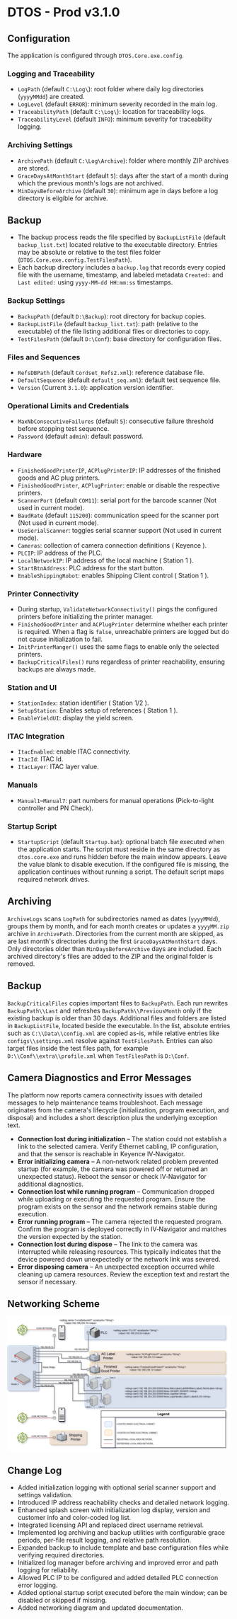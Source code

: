 # DTOS - Prod v3.1.0

## Configuration
The application is configured through `DTOS.Core.exe.config`.

### Logging and Traceability
- `LogPath` (default `C:\Log\`): root folder where daily log directories (`yyyyMMdd`) are created.
- `LogLevel` (default `ERROR`): minimum severity recorded in the main log.
- `TraceabilityPath` (default `C:\Log\`): location for traceability logs.
- `TraceabilityLevel` (default `INFO`): minimum severity for traceability logging.

### Archiving Settings
- `ArchivePath` (default `C:\Log\Archive`): folder where monthly ZIP archives are stored.
- `GraceDaysAtMonthStart` (default `5`): days after the start of a month during which the previous month's logs are not archived.
- `MinDaysBeforeArchive` (default `30`): minimum age in days before a log directory is eligible for archive.

## Backup

- The backup process reads the file specified by `BackupListFile` (default `backup_list.txt`) located relative to the executable directory. Entries may be absolute or relative to the test files folder (`DTOS.Core.exe.config.TestFilesPath`).
- Each backup directory includes a `backup.log` that records every copied file with the username, timestamp, and labeled metadata `Created:` and `Last edited:` using `yyyy-MM-dd HH:mm:ss` timestamps.

### Backup Settings
- `BackupPath` (default `D:\Backup`): root directory for backup copies.
- `BackupListFile` (default `backup_list.txt`): path (relative to the executable) of the file listing additional files or directories to copy.
- `TestFilesPath` (default `D:\Conf`): base directory for configuration files.

### Files and Sequences
- `RefsDBPath` (default `Cordset_Refs2.xml`): reference database file.
- `DefaultSequence` (default `default_seq.xml`): default test sequence file.
- `Version` (Current `3.1.0`): application version identifier.

### Operational Limits and Credentials
- `MaxNbConsecutiveFailures` (default `5`): consecutive failure threshold before stopping test sequence.
- `Password` (default `admin`): default password.

### Hardware
- `FinishedGoodPrinterIP`, `ACPlugPrinterIP`: IP addresses of the finished goods and AC plug printers.
- `FinishedGoodPrinter`, `ACPlugPrinter`: enable or disable the respective printers.
- `ScannerPort` (default `COM11`): serial port for the barcode scanner (Not used in current mode).
- `BaudRate` (default `115200`): communication speed for the scanner port (Not used in current mode).
- `UseSerialScanner`: toggles serial scanner support (Not used in current mode).
- `Cameras`: collection of camera connection definitions ( Keyence ).
- `PLCIP`: IP address of the PLC.
- `LocalNetworkIP`: IP address of the local machine ( Station 1 ).
- `StartBtnAddress`: PLC address for the start button.
- `EnableShippingRobot`: enables Shipping Client control ( Station 1 ).

### Printer Connectivity
- During startup, `ValidateNetworkConnectivity()` pings the configured printers before initializing the printer manager.
- `FinishedGoodPrinter` and `ACPlugPrinter` determine whether each printer is required. When a flag is `false`, unreachable printers are logged but do not cause initialization to fail.
- `InitPrinterManger()` uses the same flags to enable only the selected printers.
- `BackupCriticalFiles()` runs regardless of printer reachability, ensuring backups are always made.

### Station and UI
- `StationIndex`: station identifier ( Station 1/2 ).
- `SetupStation`: Enables setup of references ( Station 1 ).
- `EnableYieldUI`: display the yield screen.

### ITAC Integration
- `ItacEnabled`: enable ITAC connectivity.
- `ItacId`: ITAC Id.
- `ItacLayer`: ITAC layer value.

### Manuals
- `Manual1`–`Manual7`: part numbers for manual operations (Pick-to-light controller and PN Check).

### Startup Script
- `StartupScript` (default `Startup.bat`): optional batch file executed when the application starts. The script must reside in the same directory as `dtos.core.exe` and runs hidden before the main window appears. Leave the value blank to disable execution. If the configured file is missing, the application continues without running a script. The default script maps required network drives.

## Archiving
`ArchiveLogs` scans `LogPath` for subdirectories named as dates (`yyyyMMdd`), groups them by month, and for each month creates or updates a `yyyyMM.zip` archive in `ArchivePath`. Directories from the current month are skipped, as are last month's directories during the first `GraceDaysAtMonthStart` days. Only directories older than `MinDaysBeforeArchive` days are included. Each archived directory's files are added to the ZIP and the original folder is removed.

## Backup
`BackupCriticalFiles` copies important files to `BackupPath`. Each run rewrites `BackupPath\\Last` and refreshes `BackupPath\\PreviousMonth` only if the existing backup is older than 30 days. Additional files and folders are listed in `BackupListFile`, located beside the executable. In the list, absolute entries such as `C:\\Data\\config.xml` are copied as-is, while relative entries like `configs\\settings.xml` resolve against `TestFilesPath`. Entries can also target files inside the test files path, for example `D:\\Conf\\extra\\profile.xml` when `TestFilesPath` is `D:\Conf`.

## Camera Diagnostics and Error Messages
The platform now reports camera connectivity issues with detailed messages to help maintenance teams troubleshoot. Each message originates from the camera's lifecycle (initialization, program execution, and disposal) and includes a short description plus the underlying exception text.

- **Connection lost during initialization** – The station could not establish a link to the selected camera. Verify Ethernet cabling, IP configuration, and that the sensor is reachable in Keyence IV‑Navigator.
- **Error initializing camera** – A non‑network related problem prevented startup (for example, the camera was powered off or returned an unexpected status). Reboot the sensor or check IV‑Navigator for additional diagnostics.
- **Connection lost while running program** – Communication dropped while uploading or executing the requested program. Ensure the program exists on the sensor and the network remains stable during execution.
- **Error running program** – The camera rejected the requested program. Confirm the program is deployed correctly in IV‑Navigator and matches the version expected by the station.
- **Connection lost during dispose** – The link to the camera was interrupted while releasing resources. This typically indicates that the device powered down unexpectedly or the network link was severed.
- **Error disposing camera** – An unexpected exception occurred while cleaning up camera resources. Review the exception text and restart the sensor if necessary.

## Networking Scheme
![Network Scheme](https://github.com/ramonium/DTOS-Help/blob/main/Network%20Diagram.png)

## Change Log
- Added initialization logging with optional serial scanner support and settings validation.
- Introduced IP address reachability checks and detailed network logging.
- Enhanced splash screen with initialization log display, version and customer info and color-coded log list.
- Integrated licensing API and replaced direct username retrieval.
- Implemented log archiving and backup utilities with configurable grace periods, per-file result logging, and relative path resolution.
- Expanded backup to include template and base configuration files while verifying required directories.
- Initialized log manager before archiving and improved error and path logging for reliability.
- Allowed PLC IP to be configured and added detailed PLC connection error logging.
- Added optional startup script executed before the main window; can be disabled or skipped if missing.
- Added networking diagram and updated documentation.
